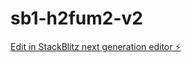 # sb1-h2fum2-v2

[Edit in StackBlitz next generation editor ⚡️](https://stackblitz.com/~/github.com/islandronin/sb1-h2fum2-v2)